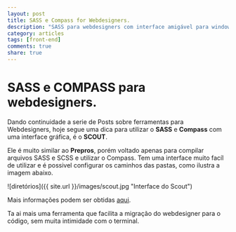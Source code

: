 ```yaml
---
layout: post
title: SASS e Compass for Webdesigners.
description: "SASS para webdesigners com interface amigável para windows e mac."
category: articles
tags: [front-end]
comments: true
share: true
---
```

# SASS e COMPASS para webdesigners.
Dando continuidade a serie de Posts sobre ferramentas para Webdesigners, hoje segue uma dica para utilizar o **SASS** e **Compass** com uma interface gráfica, é o **SCOUT**.

Ele é muito similar ao **Prepros**, porém voltado apenas para compilar arquivos SASS e SCSS e utilizar o Compass. Tem uma interface muito facíl de utilizar e é possivel configurar os caminhos das pastas, como ilustra a imagem abaixo.

![diretórios]({{ site.url }}/images/scout.jpg "Interface do Scout")

Mais informações podem ser obtidas [aqui](http://mhs.github.io/scout-app/).

Ta ai mais uma ferramenta que facilita a migração do webdesigner para o código, sem muita intimidade com o terminal.
